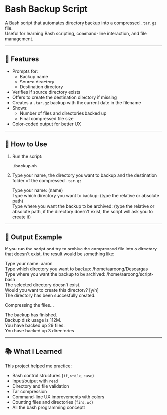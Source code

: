 # Bash Backup Script

A Bash script that automates directory backup into a compressed `.tar.gz` file.  
Useful for learning Bash scripting, command-line interaction, and file management.

---

## 📌 Features

- Prompts for:
  - Backup name
  - Source directory
  - Destination directory
- Verifies if source directory exists
- Offers to create the destination directory if missing
- Creates a `.tar.gz` backup with the current date in the filename
- Shows:
  - Number of files and directories backed up
  - Final compressed file size
- Color-coded output for better UX

---

## 🧪 How to Use

1. Run the script:
   
	./backup.sh
   
2. Type your name, the directory you want to backup and the destination folder of the compressed `.tar.gz`
	
	Type your name: (name)  
	Type which directory you want to backup: (type the relative or absolute path)  
	Type where you want the backup to be archived: (type the relative or absolute path, if the directory doesn't exist, the script will ask you to create it)  	

---

## 📂 Output Example

If you run the script and try to archive the compressed file into a directory that doesn't exist, the result would be something like:

Type your name: aaron  
Type which directory you want to backup: /home/aaroong/Descargas  
Type where you want the backup to be archived: /home/aaroong/script-bash  
The selected directory doesn't exist.  
Would you want to create this directory? [y/n]  
The directory has been succesfully created.  

Compressing the files...  

The backup has finished.  
Backup disk usage is 112M.  
You have backed up 29 files.  
You have backed up 3 directories.  

---

## 📚 What I Learned

This project helped me practice:

- Bash control structures (`if`, `while`, `case`)
- Input/output with `read`
- Directory and file validation
- Tar compression
- Command-line UX improvements with colors
- Counting files and directories (`find`, `wc`)
- All the bash programming concepts

